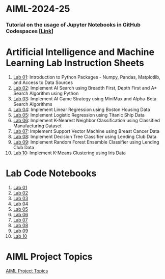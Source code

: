 # AIML-2024-25
### Tutorial on the usage of Jupyter Notebooks in GitHub Codespaces [[Link](https://youtu.be/PCQB_h8Z3j0)]
# Artificial Intelligence and Machine Learning Lab Instruction Sheets
1. [Lab 01](https://github.com/2303A51887/AIML--2025/blob/main/AIML_A1.pdf): Introduction to Python Packages - Numpy, Pandas, Matplotlib, and Access to Data Sources
1. [Lab 02](https://github.com/2303A51887/AIML--2025/blob/main/AIML_A2.pdf): Implement AI Search using Breadth First, Depth First and A* Search Algorithm using Python
1. [Lab 03](https://github.com/2303A51887/AIML--2025/blob/main/AIML_A3%20(3).pdf): Implement AI Game Strategy using MiniMax and Alpha-Beta Search Algorithms
1. [Lab 04](https://github.com/2303A51887/AIML--2025/blob/main/AIML_A4%20(1).pdf): Implement Linear Regression using Boston Housing Data
1. [Lab 05](https://github.com/2303A51887/AIML--2025/blob/main/AIML_A5.pdf): Implement Logistic Regression using Titanic Ship Data
1. [Lab 06](https://github.com/2303A51887/AIML--2025/blob/main/AIML_A6.pdf): Implement K-Nearest Neighbor Classification using Classified Manufacturing Dataset
1. [Lab 07](https://github.com/2303A51887/AIML--2025/blob/main/AIML_A7%20(2).pdf): Implement Support Vector Machine using Breast Cancer Data
1. [Lab 08](https://github.com/2303A51887/AIML--2025/blob/main/AIML_A8.pdf): Implement Decision Tree Classifier using Lending Club Data
1. [Lab 09](https://github.com/2303A51887/AIML--2025/blob/main/AIML_A9.pdf): Implement Random Forest Ensemble Classifier using Lending Club Data
1. [Lab 10](https://github.com/kirankumareranki/AIML-2025/blob/main/AIML_A10.pdf): Implement K-Means Clustering using Iris Data


# Lab Code Notebooks
1. [Lab 01](https://github.com/2303A51887/AIML--2025/blob/main/Lab_01.ipynb)
2. [Lab 02](https://github.com/2303A51887/AIML--2025/blob/main/Lab_02.ipynb)
3. [Lab 03](https://github.com/2303A51887/AIML--2025/blob/main/Lab_03.ipynb)
4. [Lab 04](https://github.com/2303A51887/AIML--2025/blob/main/Lab_04.ipynb)
5. [Lab 05](https://github.com/2303A51887/AIML--2025/blob/main/Lab05_AIML.ipynb)
6. [Lab 06](https://github.com/2303A51887/AIML--2025/blob/main/Lab_06.ipynb)
7. [Lab 07](https://github.com/2303A51887/AIML--2025/blob/main/Lab_07.ipynb)
8. [Lab 08](https://github.com/2303A51887/AIML--2025/blob/main/Lab_08.ipynb)
9. [Lab 09](https://github.com/2303A51887/AIML--2025/blob/main/Lab_09.ipynb)
10. [Lab 10](https://github.com/kirankumareranki/AIML-2025/blob/main/Lab10-AIML.ipynb)
    
# AIML Project Topics 
[AIML Project Topics](https://github.com/kirankumareranki/AIML-2023/blob/main/projects.pdf)
